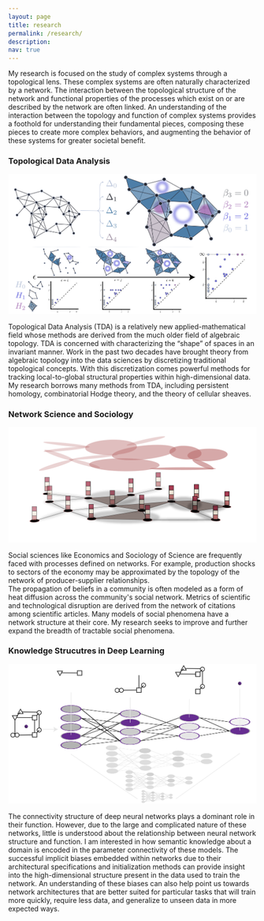 ```yaml
---
layout: page
title: research
permalink: /research/
description:
nav: true
---
```


My research is focused on the study of complex systems through a topological lens.
These complex systems are often naturally characterized by a network. The
interaction between the topological structure of the network and functional properties
of the processes which exist on or are described by the network are often linked.
An understanding of the interaction between the topology and function of complex
systems provides a foothold for understanding their fundamental pieces, composing
these pieces to create more complex behaviors, and augmenting the behavior of these
systems for greater societal benefit.


<h3>
Topological Data Analysis
</h3>
<div class="row">
    <div class="col-sm mt-3 mt-md-0">
        <img class="img-fluid rounded z-depth-0" src="/assets/img/persistent_homology.png" alt="" title="persistent homology" />
    </div>
</div>
<div class="caption">
</div>

Topological Data Analysis (TDA) is a relatively new applied-mathematical
field whose methods are derived from the much older field of algebraic topology.
TDA is concerned with characterizing the “shape” of spaces in an invariant manner.
Work in the past two decades have brought theory from algebraic topology into the
data sciences by discretizing traditional topological concepts. With this
discretization comes powerful methods for tracking local-to-global structural
properties within high-dimensional data. My research borrows many methods from
TDA, including persistent homology, combinatorial Hodge theory, and the theory of
cellular sheaves.

<h3>
Network Science and Sociology
</h3>
<div class="row">
    <div class="col-sm mt-3 mt-md-0">
        <img class="img-fluid rounded z-depth-0" src="/assets/img/abstract_mp.png" alt="" title="persistent homology" />
    </div>
</div>
<div class="caption">
</div>

Social sciences like Economics and Sociology of Science are frequently faced with 
processes defined on networks. For example, production shocks to sectors of the economy may 
be approximated by the topology of the network of producer-supplier relationships.  
The propagation of beliefs in a community is often modeled as a form of heat diffusion across 
the community's social network. Metrics of scientific and technological disruption are 
derived from the network of citations among scientific articles. Many models of 
social phenomena have a network structure at their core. My research seeks to improve and 
further expand the breadth of tractable social phenomena. 

<h3>
Knowledge Strucutres in Deep Learning
</h3>
<div class="row">
    <div class="col-sm mt-3 mt-md-0">
        <img class="img-fluid rounded z-depth-0" src="/assets/img/nn_topology.png" alt="" title="persistent homology" />
    </div>
</div>
<div class="caption">
</div>

The connectivity structure of deep neural networks plays a dominant role in their
function. However, due to the large and complicated nature of these networks,
little is understood about the relationship between neural network structure and
function. I am interested in how semantic knowledge about a domain is encoded in 
the parameter connectivity of these models. The successful implicit biases embedded
within networks due to their architectural specifications and initialization methods can 
provide insight into the high-dimensional structure present in the data used to train the network.
An understanding of these biases can also help point us towards network architectures
that are better suited for particular tasks that will train more quickly, require less
data, and generalize to unseen data in more expected ways. 
